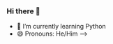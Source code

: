 ### Hi there 👋

<!--
**LocalAccount1/LocalAccount1** is a ✨ _special_ ✨ repository because its `README.md` (this file) appears on your GitHub profile.
<!-->
- 🌱 I’m currently learning Python
- 😄 Pronouns: He/Him
-->
